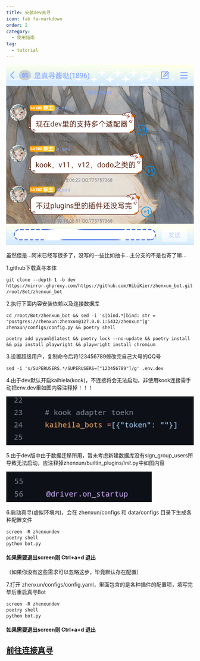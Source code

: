 ```yaml
---
title: 安装dev真寻
icon: fab fa-markdown
order: 2
category:
  - 使用指南
tag:
  - tutorial
---
```


![dev真寻](../../Img/安装真寻/dev真寻.png)

虽然但是...阿米已经写很多了，没写的一些比如抽卡...主分支的不是也寄了嘛...
    
1.github下载真寻本体

```
git clone --depth 1 -b dev https://mirror.ghproxy.com/https://github.com/HibiKier/zhenxun_bot.git /root/Bot/zhenxun_bot
```

2.执行下面内容安装依赖以及连接数据库

```
cd /root/Bot/zhenxun_bot && sed -i 's|bind.*|bind: str = "postgres://zhenxun:zhenxun@127.0.0.1:5432/zhenxun"|g' zhenxun/configs/config.py && poetry shell
```
```
poetry add pyyaml@latest && poetry lock --no-update && poetry install && pip install playwright && playwright install chromium
```

3.设置超级用户，复制命令后将123456789修改完自己大号的QQ号

```
sed -i 's/SUPERUSERS.*/SUPERUSERS=["123456789"]/g' .env.dev
```

4.由于dev默认开启kaihiela(kook)，不连接将会无法启动，非使用kook连接需手动把env.dev里如图内容注释掉！！！

![kainhiela](../../Img/安装真寻/kook问题.png)

5.由于dev版中由于数据迁移所用，暂未考虑新建数据库没有sign_group_users所导致无法启动，应注释掉zhenxun/builtin_plugins/_init_.py中如图内容

![sign_group_users](../../Img/安装真寻/数据库表.png)

6.启动真寻(虚拟环境内)，会在 zhenxun/configs 和 data/configs 目录下生成各种配置文件

```
screen -R zhenxundev
poetry shell
python bot.py
```

#### 如果需要退出screen则 Ctrl+a+d 退出

（如果你没有这些需求可以忽略这步，毕竟默认存在配置）

7.打开 zhenxun/configs/config.yaml，里面包含的是各种插件的配置项，填写完毕后重启真寻Bot

```
screen -R zhenxundev
poetry shell
python bot.py
```

#### 如果需要退出screen则 Ctrl+a+d 退出

## [ 前往连接真寻](../../连接zhenxun_bot/)
